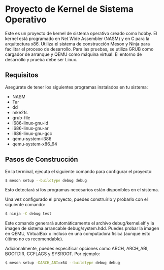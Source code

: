 # Proyecto de Kernel de Sistema Operativo

Este es un proyecto de kernel de sistema operativo creado como hobby. El kernel está programado en Net Wide Assembler (NASM) y en C para la arquitectura x86. Utiliza el sistema de construcción Meson y Ninja para facilitar el proceso de desarrollo. Para las pruebas, se utiliza GRUB como cargador de arranque y QEMU como máquina virtual. El entorno de desarrollo y prueba debe ser Linux.

## Requisitos

Asegúrate de tener los siguientes programas instalados en tu sistema:

- NASM
- Tar
- dd
- mke2fs
- grub-file
- i686-linux-gnu-ld
- i686-linux-gnu-ar
- i686-linux-gnu-gcc
- qemu-system-i386
- qemu-system-x86_64

## Pasos de Construcción

En la terminal, ejecuta el siguiente comando para configurar el proyecto:

```bash
$ meson setup --buildtype debug debug
```

Esto detectará si los programas necesarios están disponibles en el sistema.

Una vez configurado el proyecto, puedes construirlo y probarlo con el siguiente comando:

```bash
$ ninja -C debug test
```

Este comando generará automáticamente el archivo debug/kernel.elf y la imagen de sistema arrancable debug/system.hdd. Puedes probar la imagen en QEMU, VirtualBox o incluso en una computadora física (aunque esto último no es recomendable).

Adicionalmente, puedes especificar opciones como ARCH, ARCH_ABI, BOOTDIR, CCFLAGS y SYSROOT. Por ejemplo:

```bash
$ meson setup -DARCH_ABI=x64 --buildtype debug debug
```
